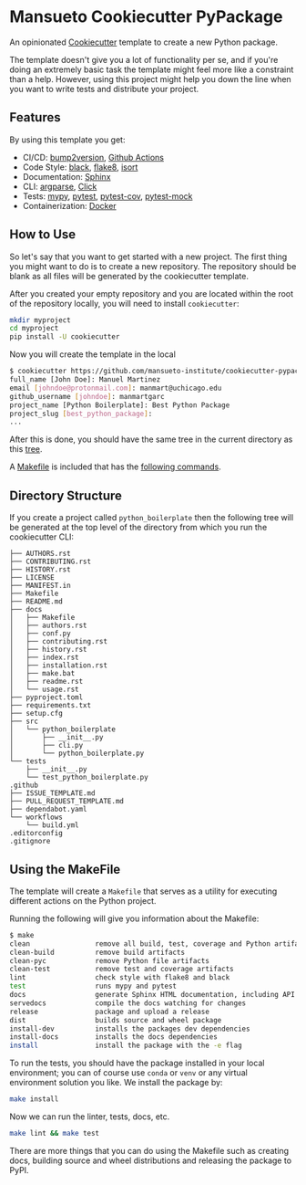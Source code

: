 # Mansueto Cookiecutter PyPackage

An opinionated [Cookiecutter](https://cookiecutter.readthedocs.io/en/stable/) template to create a new Python package.

The template doesn't give you a lot of functionality per se, and if you're doing an extremely basic task the template might feel more like a constraint than a help. However, using this project might help you down the line when you want to write tests and distribute your project.

## Features

By using this template you get:

- CI/CD: [bump2version](https://github.com/c4urself/bump2version), [Github Actions](https://github.com/features/actions)
- Code Style: [black](https://black.readthedocs.io/en/stable/), [flake8](https://github.com/PyCQA/flake8), [isort](https://github.com/timothycrosley/isort)
- Documentation: [Sphinx](https://github.com/sphinx-doc/sphinx)
- CLI: [argparse](https://docs.python.org/3/library/argparse.html), [Click](https://click.palletsprojects.com/en/8.1.x/)
- Tests: [mypy](https://mypy.readthedocs.io/en/stable/index.html), [pytest](https://github.com/pytest-dev/pytest), [pytest-cov](https://pytest-cov.readthedocs.io/en/latest/), [pytest-mock](https://github.com/pytest-dev/pytest-mock/)
- Containerization: [Docker](https://www.docker.com/)

## How to Use

So let's say that you want to get started with a new project. The first thing you might want to do is to create a new repository. The repository should be blank as all files will be generated by the cookiecutter template.

After you created your empty repository and you are located within the root of the repository locally, you will need to install `cookiecutter`:

```bash
mkdir myproject
cd myproject
pip install -U cookiecutter
```

Now you will create the template in the local

```bash
$ cookiecutter https://github.com/mansueto-institute/cookiecutter-pypackage
full_name [John Doe]: Manuel Martinez
email [johndoe@protonmail.com]: manmart@uchicago.edu
github_username [johndoe]: manmartgarc
project_name [Python Boilerplate]: Best Python Package
project_slug [best_python_package]:
...
```

After this is done, you should have the same tree in the current directory as this [tree](#directory-structure).

A [Makefile](/%7B%7Bcookiecutter.project_slug%7D%7D/Makefile) is included that has the [following commands](#using-the-makefile).

## Directory Structure

If you create a project called `python_boilerplate` then the following tree will be generated at the top level of the directory from which you run the cookiecutter CLI:

``` text
├── AUTHORS.rst
├── CONTRIBUTING.rst
├── HISTORY.rst
├── LICENSE
├── MANIFEST.in
├── Makefile
├── README.md
├── docs
│   ├── Makefile
│   ├── authors.rst
│   ├── conf.py
│   ├── contributing.rst
│   ├── history.rst
│   ├── index.rst
│   ├── installation.rst
│   ├── make.bat
│   ├── readme.rst
│   └── usage.rst
├── pyproject.toml
├── requirements.txt
├── setup.cfg
├── src
│   └── python_boilerplate
│       ├── __init__.py
│       ├── cli.py
│       └── python_boilerplate.py
└── tests
    ├── __init__.py
    └── test_python_boilerplate.py
.github
├── ISSUE_TEMPLATE.md
├── PULL_REQUEST_TEMPLATE.md
├── dependabot.yaml
└── workflows
    └── build.yml
.editorconfig
.gitignore
```

## Using the MakeFile

The template will create a `Makefile` that serves as a utility for executing different actions on the Python project.

Running the following will give you information about the Makefile:

```bash
$ make
clean                remove all build, test, coverage and Python artifacts
clean-build          remove build artifacts
clean-pyc            remove Python file artifacts
clean-test           remove test and coverage artifacts
lint                 check style with flake8 and black
test                 runs mypy and pytest
docs                 generate Sphinx HTML documentation, including API docs
servedocs            compile the docs watching for changes
release              package and upload a release
dist                 builds source and wheel package
install-dev          installs the packages dev dependencies
install-docs         installs the docs dependencies
install              install the package with the -e flag
```

To run the tests, you should have the package installed in your local environment; you can of course use `conda` or `venv` or any virtual environment solution you like. We install the package by:

```bash
make install
```

Now we can run the linter, tests, docs, etc.

```bash
make lint && make test
```

There are more things that you can do using the Makefile such as creating docs, building source and wheel distributions and releasing the package to PyPI.

